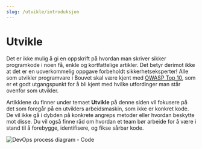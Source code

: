 ```yaml
--- 
slug: /utvikle/introduksjon
---
```

# Utvikle

<div className="row category-into">
    <div className="column">
        <p>
            Det er ikke mulig å gi en oppskrift på hvordan man skriver sikker programkode i noen få, enkle og kortfattelige artikler. Det betyr derimot ikke at det er en uoverkommelig oppgave forbeholdt sikkerhetseksperter! Alle som utvikler programvare i Bouvet skal være kjent med <a href="https://owasp.org/www-project-top-ten/">OWASP Top 10</a>, som er et godt utgangspunkt for å bli kjent med hvilke utfordinger man står ovenfor som utvikler.
        </p>
        <p>
            Artikklene du finner under temaet <b>Utvikle</b> på denne siden vil fokusere på det som foregår på en utviklers arbeidsmaskin, som ikke er konkret kode. De vil ikke gå i dybden på konkrete angreps metoder eller hvordan beskytte mot disse. Du vil også finne råd om hvordan et team bør arbeide for å være i stand til å forebygge, identifisere, og fikse sårbar kode.
        </p>
    </div>
    <div className="column">
        <img alt="DevOps process diagram - Code" src="/img/devops_code.svg"/>
    </div>
</div>
